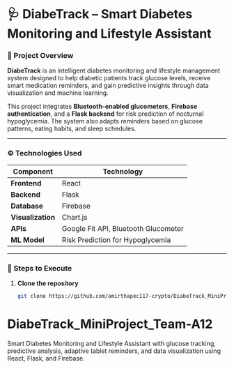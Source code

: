 # 🩺 DiabeTrack – Smart Diabetes Monitoring and Lifestyle Assistant

### 📘 Project Overview
**DiabeTrack** is an intelligent diabetes monitoring and lifestyle management system designed to help diabetic patients track glucose levels, receive smart medication reminders, and gain predictive insights through data visualization and machine learning.

This project integrates **Bluetooth-enabled glucometers**, **Firebase authentication**, and a **Flask backend** for risk prediction of nocturnal hypoglycemia. The system also adapts reminders based on glucose patterns, eating habits, and sleep schedules.

---

### ⚙️ Technologies Used
| Component | Technology |
|------------|-------------|
| **Frontend** | React |
| **Backend** | Flask |
| **Database** | Firebase |
| **Visualization** | Chart.js |
| **APIs** | Google Fit API, Bluetooth Glucometer |
| **ML Model** | Risk Prediction for Hypoglycemia |

---

### 🚀 Steps to Execute

1. **Clone the repository**
   ```bash
   git clone https://github.com/amirthapec117-crypto/DiabeTrack_MiniProject_Team-A12.git
# DiabeTrack_MiniProject_Team-A12
Smart Diabetes Monitoring and Lifestyle Assistant with glucose tracking, predictive analysis, adaptive tablet reminders, and data visualization using React, Flask, and Firebase.
